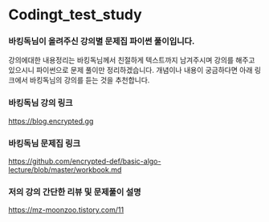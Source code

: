 # Codingt_test_study

### 바킹독님이 올려주신 강의별 문제집 파이썬 풀이입니다.

강의에대한 내용정리는 바킹독님께서 친절하게 텍스트까지 남겨주시며 강의를 해주고 있으시니 파이썬으로 문제 풀이만 정리하겠습니다.
개념이나 내용이 궁금하다면 아래 링크에서 바킹독님의 강의를 듣는 것을 추천합니다. </br>

### 바킹독님 강의 링크
https://blog.encrypted.gg


### 바킹독님 문제집 링크
https://github.com/encrypted-def/basic-algo-lecture/blob/master/workbook.md

### 저의 강의 간단한 리뷰 및 문제풀이 설명
https://mz-moonzoo.tistory.com/11

